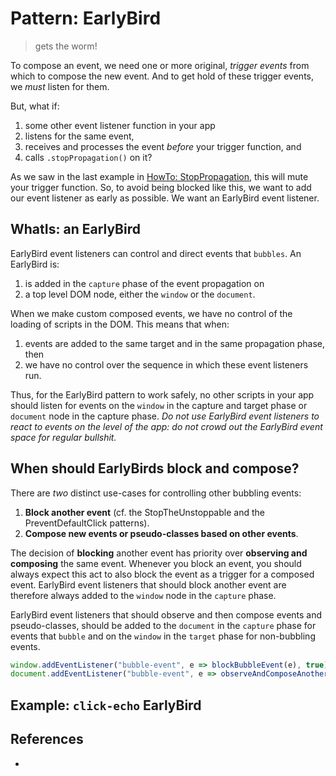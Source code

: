# Pattern: EarlyBird

> gets the worm!

To compose an event, we need one or more original, *trigger events* from which to compose the new event. And to get hold of these trigger events, we *must* listen for them.

But, what if:
1. some other event listener function in your app
2. listens for the same event, 
3. receives and processes the event *before* your trigger function, and
4. calls `.stopPropagation()` on it?

As we saw in the last example in [HowTo: StopPropagation](4_HowTo_StopPropagation), this will mute your trigger function. So, to avoid being blocked like this, we want to add our event listener as early as possible. We want an EarlyBird event listener.

## WhatIs: an EarlyBird

EarlyBird event listeners can control and direct events that `bubbles`. An EarlyBird is:

1. is added in the `capture` phase of the event propagation on
2. a top level DOM node, either the `window` or the `document`.

When we make custom composed events, we have no control of the loading of scripts in the DOM. This means that when:
1. events are added to the same target and in the same propagation phase, then
2. we have no control over the sequence in which these event listeners run. 

Thus, for the EarlyBird pattern to work safely, no other scripts in your app should listen for events on the `window` in the capture and target phase or `document` node in the capture phase. *Do not use EarlyBird event listeners to react to events on the level of the app: do not crowd out the EarlyBird event space for regular bullshit.*

## When should EarlyBirds block and compose?

There are *two* distinct use-cases for controlling other bubbling events:

1. **Block another event** (cf. the StopTheUnstoppable and the PreventDefaultClick patterns). 
2. **Compose new events or pseudo-classes based on other events**.

The decision of **blocking** another event has priority over **observing and composing** the same event. Whenever you block an event, you should always expect this act to also block the event as a trigger for a composed event. EarlyBird event listeners that should block another event are therefore always added to the `window` node in the `capture` phase.

EarlyBird event listeners that should observe and then compose events and pseudo-classes, should be added to the `document` in the `capture` phase for events that `bubble` and on the `window` in the `target` phase for non-bubbling events. 

```javascript
window.addEventListener("bubble-event", e => blockBubbleEvent(e), true);
document.addEventListener("bubble-event", e => observeAndComposeAnotherEvent(e), true);
```

## Example: `click-echo` EarlyBird

<code-demo src="demo/EarlyBirdClickEcho.html"></code-demo>

## References

 * 